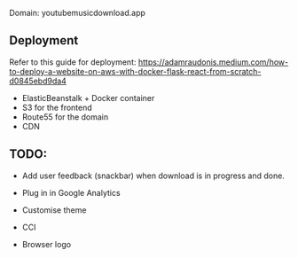Domain: youtubemusicdownload.app

## Deployment

Refer to this guide for deployment: 
https://adamraudonis.medium.com/how-to-deploy-a-website-on-aws-with-docker-flask-react-from-scratch-d0845ebd9da4

- ElasticBeanstalk + Docker container
- S3 for the frontend
- Route55 for the domain
- CDN

## TODO:

- Add user feedback (snackbar) when download is in progress and done.

- Plug in in Google Analytics

- Customise theme

- CCI

- Browser logo
